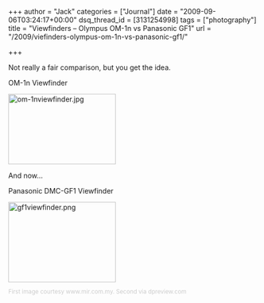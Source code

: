 +++
author = "Jack"
categories = ["Journal"]
date = "2009-09-06T03:24:17+00:00"
dsq_thread_id = [3131254998]
tags = ["photography"]
title = "Viewfinders – Olympus OM-1n vs Panasonic GF1"
url = "/2009/viefinders-olympus-om-1n-vs-panasonic-gf1/"

+++

Not really a fair comparison, but you get the idea.

OM-1n Viewfinder

<img src="/files/om-1nviewfinder.jpg" alt="om-1nviewfinder.jpg" border="0" width="216" height="142" />

And now&#8230;

Panasonic DMC-GF1 Viewfinder

<img src="/files/gf1viewfinder.png" alt="gf1viewfinder.png" border="0" width="216" height="162" />

<p style="font-size:smaller;color: #cccccc;">
  First image courtesy www.mir.com.my. Second via dpreview.com
</p>
